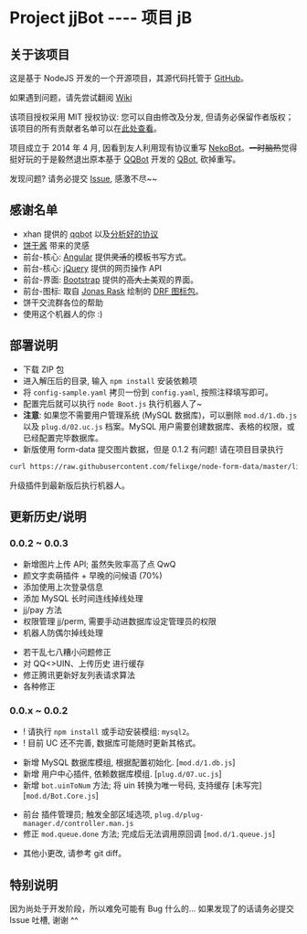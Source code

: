 # Project jjBot ---- 项目 jB

## 关于该项目
这是基于 NodeJS 开发的一个开源项目，其源代码托管于 [GitHub](https://github.com/JixunMoe/jjBot)。

如果遇到问题，请先尝试翻阅 [Wiki](https://github.com/JixunMoe/jjBot/wiki/FAQ-常见问题)

该项目授权采用 MIT 授权协议: 您可以自由修改及分发, 但请务必保留作者版权；该项目的所有贡献者名单可以在[此处查看](https://github.com/JixunMoe/jjBot/graphs/contributors)。

项目成立于 2014 年 4 月, 因看到友人利用现有协议重写 [NekoBot](https://github.com/amphineko/nekobot)。~~一时脑热~~觉得挺好玩的于是毅然退出原本基于 [QQBot](https://github.com/xhan/qqbot) 开发的 [QBot](https://github.com/JixunMoe/qbot), 砍掉重写。

发现问题? 请务必提交 [Issue](https://github.com/JixunMoe/jjBot/issues/new), 感激不尽~~

## 感谢名单
* xhan 提供的 <abbr title="参考了部分写法 ^^">qqbot</abbr> 以及[分析好的协议](https://github.com/xhan/qqbot/blob/master/protocol.md)
* [饼干酱](https://github.com/amphineko) 带来的灵感
* 前台-核心: [Angular](//angularjs.org) 提供~~灵活~~的模板书写方式。
* 前台-核心: [jQuery](//jquery.com) 提供的网页操作 API
* 前台-界面: [Bootstrap](//getbootstrap.com) 提供的~~高大上~~美观的界面。
* 前台-图标: 取自 [Jonas Rask](//jonasraskdesign.com) 绘制的 [DRF 图标包](https://www.iconfinder.com/iconsets/drf)。
* 饼干交流群各位的帮助
* 使用这个机器人的你 :)

## 部署说明
* 下载 ZIP 包
* 进入解压后的目录, 输入 `npm install` 安装依赖项
* 将 `config-sample.yaml` 拷贝一份到 `config.yaml`, 按照注释填写即可。
* 配置完后就可以执行 `node Boot.js` 执行机器人了~
* **注意**: 如果您不需要用户管理系统 (MySQL 数据库)，可以删除 `mod.d/1.db.js` 以及 `plug.d/02.uc.js` 档案。MySQL 用户需要创建数据库、表格的权限，或已经配置完毕数据库。
* 新版使用 form-data 提交图片数据，但是 0.1.2 有问题! 请在项目目录执行
```bash
curl https://raw.githubusercontent.com/felixge/node-form-data/master/lib/form_data.js -o node_modules/form-data/lib/form_data.js
```
升级插件到最新版后执行机器人。

## 更新历史/说明
### 0.0.2 ~ 0.0.3
+ 新增图片上传 API; 虽然失败率高了点 QwQ
+ 颜文字卖萌插件 + 早晚的问候语 (70%)
+ 添加使用上次登录信息
+ 添加 MySQL 长时间连线掉线处理
+ jj/pay 方法
+ 权限管理 jj/perm, 需要手动进数据库设定管理员的权限
+ 机器人防偶尔掉线处理
* 若干乱七八糟小问题修正
* 对 QQ<>UIN、上传历史 进行缓存
* 修正腾讯更新好友列表请求算法
* 各种修正
### 0.0.x ~ 0.0.2
* ! 请执行 `npm install` 或手动安装模组: `mysql2`。
* ! 目前 UC 还不完善, 数据库可能随时更新其格式。
+ 新增 MySQL 数据库模组, 根据配置初始化. [`mod.d/1.db.js`]
+ 新增 用户中心插件, 依赖数据库模组. [`plug.d/07.uc.js`]
+ 新增 `bot.uinToNum` 方法; 将 uin 转换为唯一号码, 支持缓存 [未写完] [`mod.d/Bot.Core.js`]
* 前台 插件管理员; 触发全部区域选项, `plug.d/plug-manager.d/controller.man.js`
* 修正 `mod.queue.done` 方法; 完成后无法调用原回调 [`mod.d/1.queue.js`]
- 其他小更改, 请参考 git diff。

## 特别说明
因为尚处于开发阶段，所以难免可能有 Bug 什么的… 如果发现了的话请务必提交 Issue 吐槽, 谢谢 ^^
